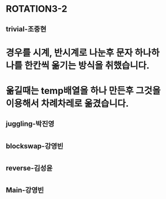 # ROTATION3-2


## trivial-조중현
# 경우를 시계, 반시계로 나눈후 문자 하나하나를 한칸씩 옮기는 방식을 취했습니다.
# 옮길때는 temp배열을 하나 만든후 그것을 이용해서 차례차레로 옮겼습니다.
## juggling-박진영
#
## blockswap-강영빈
#
## reverse-김성윤
# 
## Main-강영빈
#

